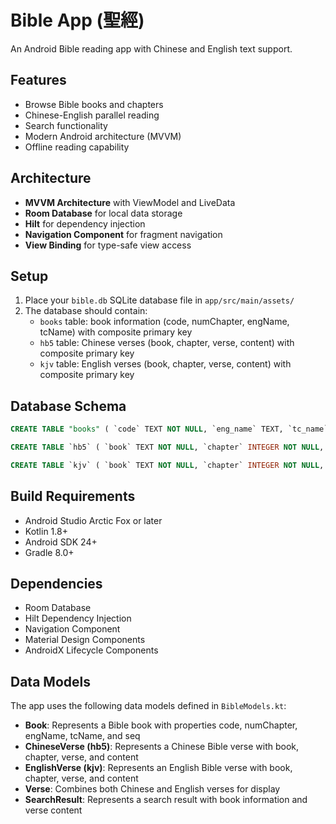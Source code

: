 # Bible App (聖經)

An Android Bible reading app with Chinese and English text support.

## Features

- Browse Bible books and chapters
- Chinese-English parallel reading
- Search functionality
- Modern Android architecture (MVVM)
- Offline reading capability

## Architecture

- **MVVM Architecture** with ViewModel and LiveData
- **Room Database** for local data storage
- **Hilt** for dependency injection
- **Navigation Component** for fragment navigation
- **View Binding** for type-safe view access

## Setup

1. Place your `bible.db` SQLite database file in `app/src/main/assets/`
2. The database should contain:
   - `books` table: book information (code, numChapter, engName, tcName) with composite primary key
   - `hb5` table: Chinese verses (book, chapter, verse, content) with composite primary key
   - `kjv` table: English verses (book, chapter, verse, content) with composite primary key

## Database Schema

```sql
CREATE TABLE "books" ( `code` TEXT NOT NULL, `eng_name` TEXT, `tc_name` TEXT, `num_chapter` INTEGER, `seq` INTEGER, PRIMARY KEY(`code`) )

CREATE TABLE `hb5` ( `book` TEXT NOT NULL, `chapter` INTEGER NOT NULL, `verse` INTEGER NOT NULL, `content` TEXT NOT NULL, PRIMARY KEY(`book`,`chapter`,`verse`) )

CREATE TABLE `kjv` ( `book` TEXT NOT NULL, `chapter` INTEGER NOT NULL, `verse` INTEGER NOT NULL, `content` TEXT NOT NULL, PRIMARY KEY(`book`,`chapter`,`verse`) )
```

## Build Requirements

- Android Studio Arctic Fox or later
- Kotlin 1.8+
- Android SDK 24+
- Gradle 8.0+

## Dependencies

- Room Database
- Hilt Dependency Injection
- Navigation Component
- Material Design Components
- AndroidX Lifecycle Components

## Data Models

The app uses the following data models defined in `BibleModels.kt`:
- **Book**: Represents a Bible book with properties code, numChapter, engName, tcName, and seq
- **ChineseVerse (hb5)**: Represents a Chinese Bible verse with book, chapter, verse, and content
- **EnglishVerse (kjv)**: Represents an English Bible verse with book, chapter, verse, and content
- **Verse**: Combines both Chinese and English verses for display
- **SearchResult**: Represents a search result with book information and verse content